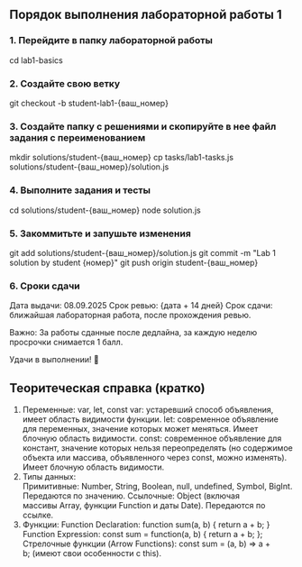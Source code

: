 ## Порядок выполнения лабораторной работы 1
### 1. Перейдите в папку лабораторной работы
cd lab1-basics
### 2. Создайте свою ветку
git checkout -b student-lab1-{ваш_номер}
### 3. Создайте папку с решениями и скопируйте в нее файл задания с переименованием
mkdir solutions/student-{ваш_номер}
cp tasks/lab1-tasks.js solutions/student-{ваш_номер}/solution.js
### 4. Выполните задания и тесты
cd solutions/student-{ваш_номер}
node solution.js
### 5. Закоммитьте и запушьте изменения
git add solutions/student-{ваш_номер}/solution.js
git commit -m "Lab 1 solution by student {номер}"
git push origin student-{ваш_номер}
### 6. Сроки сдачи
Дата выдачи: 08.09.2025
Срок ревью: {дата + 14 дней}
Срок сдачи: ближайшая лабораторная работа, после прохождения ревью.

Важно: За работы сданные после дедлайна, за каждую неделю просрочки снимается 1 балл.

Удачи в выполнении! 🚀

## Теоритеческая справка (кратко)
1. Переменные: var, let, const
var: устаревший способ объявления, имеет область видимости функции.
let: современное объявление для переменных, значение которых может меняться. Имеет блочную область видимости.
const: современное объявление для констант, значение которых нельзя переопределять (но содержимое объекта или массива, объявленного через const, можно изменять). Имеет блочную область видимости.
2. Типы данных:
Примитивные: Number, String, Boolean, null, undefined, Symbol, BigInt. Передаются по значению.
Ссылочные: Object (включая массивы Array, функции Function и даты Date). Передаются по ссылке.
3. Функции:
Function Declaration: function sum(a, b) { return a + b; }
Function Expression: const sum = function(a, b) { return a + b; };
Стрелочные функции (Arrow Functions): const sum = (a, b) => a + b; (имеют свои особенности с this).